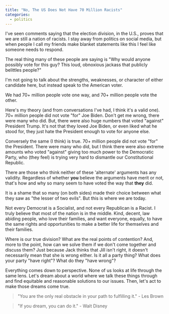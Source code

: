 ```yaml
---
title: "No, The US Does Not Have 70 Million Racists"
categories:
  - politics
---
```


I've seen comments saying that the election division, in the U.S., proves that we are still a nation of racists. I stay away from politics on social media, but when people I call my friends make blanket statements like this I feel like someone needs to respond.

The real thing many of these people are saying is "Why would anyone possibly vote for this guy? This loud, obnoxious jackass that publicly belittles people?"

I'm not going to talk about the strengths, weaknesses, or character of either candidate here, but instead speak to the American voter.

We had 70+ million people vote one way, and 70+ million people vote the other.

Here's my theory (and from conversations I've had, I think it's a valid one). 70+ million people did not vote "for" Joe Biden. Don't get me wrong, there were many who did. But, there were also huge numbers that voted "against" President Trump. It's not that they loved Joe Biden, or even liked what he stood for, they just hate the President enough to vote for anyone else.

Conversely the same (I think) is true. 70+ million people did not vote "for" the President. There were many who did, but I think there were also extreme amounts who voted "against" giving too much power to the Democratic Party, who (they feel) is trying very hard to dismantle our Constitutional Republic.

There are those who think neither of these 'alternate' arguments has any validity. Regardless of whether **you** believe the arguments have merit or not, that's how and why so many seem to have voted the way that **they** did. 

It is a shame that so many (on both sides) made their choice between what they saw as "the lesser of two evils". But this is where we are today.

Not every Democrat is a Socialist, and not every Republican is a Racist. I truly believe that most of the nation is in the middle. Kind, decent, law abiding people, who love their families, and want everyone, equally, to have the same rights and opportunities to make a better life for themselves and their families.

Where is our true division? What are the real points of contention? And, more to the point, how can we solve them if we don't come together and discuss them? Just because Jack thinks that Jill isn't right, it doesn't necessarily mean that she is wrong either. Is it all a party thing? What does your party "have right"? What do they "have wrong"? 

Everything comes down to perspective. None of us looks at life through the same lens. Let's dream about a world where we talk these things through and find equitable and reasonable solutions to our issues. Then, let's act to make those dreams come true.

> "You are the only real obstacle in your path to fulfilling it." - Les Brown 

> "If you dream, you can do it." - Walt Disney
